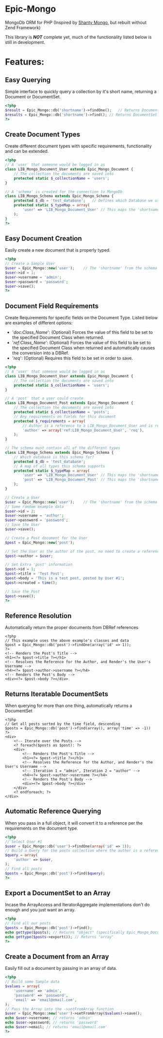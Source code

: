 Epic-Mongo
==========

MongoDb ORM for PHP (Inspired by [Shanty Mongo](https://github.com/coen-hyde/Shanty-Mongo), but rebuilt without Zend Framework)

This library is ***NOT*** complete yet, much of the functionality listed below is still in development.

Features: 
===

Easy Querying
---
Simple interface to quickly query a collection by it's short name, returning a Document or DocumentSet.

```php
<?php
$result = Epic_Mongo::db('shortname')->findOne();	// Returns Document
$results = Epic_Mongo::db('shortname')->find();	// Returns DocumentSet
?>
```

Create Document Types
---
Create different document types with specific requirements, functionality and can be extended.

```php
<?php
// A 'user' that someone would be logged in as
class LIB_Mongo_Document_User extends Epic_Mongo_Document {
	// The collection the documents are saved into
	protected static $_collectionName = 'users';
}

// A 'schema' is created for the connection to MongoDb
class LIB_Mongo_Schema extends Epic_Mongo_Schema {
	protected $_db = 'test_database';	// Defines which Database we use
	protected static $_typeMap = array(
		'user' => 'LIB_Mongo_Document_User'	// This maps the 'shortname' of 'user' to the class 'LIB_Mongo_Document_User'
	);
}
?>
```

Easy Document Creation
---
Easily create a new document that is properly typed. 

```php
<?php
// Create a Sample User 
$user = Epic_Mongo::new('user');	// The 'shortname' from the schema
$user->id = 1;
$user->username = 'admin';
$user->password = 'password';
$user->save();
?>
```
Document Field Requirements
---
Create Requirements for specific fields on the Document Type. Listed below are examples of different options:

- '*doc:Class_Name*': (Optional) Forces the value of this field to be set to the specified Document Class when returned.
- '*ref:Class_Name*': (Optional) Forces the value of this field to be set to the specified Document Class when returned and automatically causes the conversion into a DBRef.
- '*req*': (Optional) Requires this field to be set in order to save.

```php
<?php
// A 'user' that someone would be logged in as
class LIB_Mongo_Document_User extends Epic_Mongo_Document {
	// The collection the documents are saved into
	protected static $_collectionName = 'users';
}

// A 'post' that a user could create
class LIB_Mongo_Document_Post extends Epic_Mongo_Document {
	// The collection the documents are saved into
	protected static $_collectionName = 'posts';
	// Any requirements on fields for this document
	protected $_requirements = array(
		// Author is a reference to a LIB_Mongo_Document_User and is required
		'author' => array('ref:LIB_Mongo_Document_User', 'req'),	
	);
}

// The schema must contain all of the different types
class LIB_Mongo_Schema extends Epic_Mongo_Schema {
	// Which database is this schema for?
	protected $_db = 'test_database';	
	// A map of all types this schema supports
	protected static $_typeMap = array(
		'user' => 'LIB_Mongo_Document_User'	// This maps the 'shortname' of 'user' to the class 'LIB_Mongo_Document_User'
		'post' => 'LIB_Mongo_Document_Post'	// This maps the 'shortname' of 'post' to the class 'LIB_Mongo_Document_Post'
	);
}

// Create a User 
$user = Epic_Mongo::new('user');	// The 'shortname' from the schema
// Some random example data
$user->id = 2;
$user->username = 'author';
$user->password = 'password';
// Save the User
$user->save();

// Create a Post document for the User
$post = Epic_Mongo::new('post');

// Set the User as the author of the post, no need to create a reference
$post->author = $user;

// Set Extra 'post' information
$post->id = 1;
$post->title = 'Test Post';
$post->body = 'This is a test post, posted by User #1';
$post->created = time();

// Save the Post
$post->save();
?>
```

Reference Resolution
---
Automatically return the proper documents from DBRef references
```phtml
<?php
// This example uses the above example's classes and data
$post = Epic_Mongo::db('post')->findOne(array('id' => 1));
?> 
<!-- Renders the Post's Title -->
<h1><?= $post->title ?></h1>
<!-- Resolves the Reference for the Author, and Render's the User's Username -->
<h4><?= $post->author->username ?></h4>
<!-- Renders the Post's Body -->
<div><?= $post->body ?></div>
```

Returns Iteratable DocumentSets
---
When querying for more than one thing, automatically returns a DocumentSet

```phtml
<?php
// Get all posts sorted by the time field, descending
$posts = Epic_Mongo::db('post')->find(array(), array('time' => -1))
?>
<div>
	<!-- Iterate over the Posts -->
	<? foreach($posts as $post): ?>
	<div>
		<!-- Renders the Post's Title -->
		<h1><?= $post->title ?></h1>
		<!-- Resolves the Reference for the Author, and Render's the User's Username -->
		<!-- Iteration 1 = "admin", Iteration 2 = "author" -->
		<h4><?= $post->author->username ?></h4> 
		<!-- Renders the Post's Body -->
		<div><?= $post->body ?></div>
	</div>
	<? endforeach; ?>
</div>
```

Automatic Reference Querying
---
When you pass in a full object, it will convert it to a reference per the requirements on the document type.

```php
<?php
// Select User #1
$user = Epic_Mongo::db('user')->findOne(array('id' => 1));
// Build a Query for the posts collection where the author is a reference of the user
$query = array(
	'author' => $user,
);
// Find all posts
$posts = Epic_Mongo::db('post')->find($query);
?>
```

Export a DocumentSet to an Array
---
Incase the ArrayAccess and IteratorAggregate implementations don't do enough and you just want an array.

```php
<?php
// Find all our posts
$posts = Epic_Mongo::db('post')->find();
echo gettype($posts); // Returns "object" (specifically Epic_Mongo_DocumentSet)
echo gettype($posts->export()); // Returns "array" 
?>
```

Create a Document from an Array
---
Easily fill out a document by passing in an array of data.

```php
<?php
// Build some Sample data
$values = array(
	'username' => 'admin',
	'password' => 'password',
	'email' => 'email@email.com',
);
// Pass the Array into the ->setFromArray function
$user = Epic_Mongo::new('user')->setFromArray($values)->save();
echo $user->username; // returns 'admin'
echo $user->password; // returns 'password'
echo $user->email; // returns 'email@email.com'
?>
```